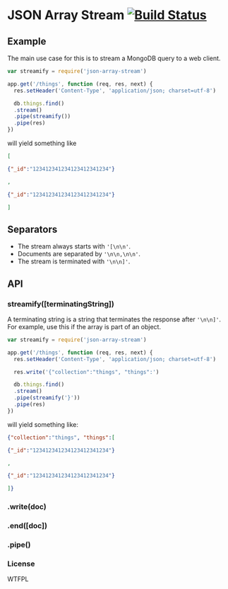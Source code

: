 # JSON Array Stream [![Build Status](https://travis-ci.org/jonathanong/json-array-stream.png)](https://travis-ci.org/jonathanong/json-array-stream)

## Example

The main use case for this is to stream a MongoDB query to a web client.

```js
var streamify = require('json-array-stream')

app.get('/things', function (req, res, next) {
  res.setHeader('Content-Type', 'application/json; charset=utf-8')

  db.things.find()
  .stream()
  .pipe(streamify())
  .pipe(res)
})
```

will yield something like

```json
[

{"_id":"123412341234123412341234"}

,

{"_id":"123412341234123412341234"}

]
```

## Separators

* The stream always starts with `'[\n\n'`.
* Documents are separated by `'\n\n,\n\n'`.
* The stream is terminated with `'\n\n]'`.

## API

### streamify([terminatingString])

A terminating string is a string that terminates the response after `'\n\n]'`.
For example, use this if the array is part of an object.

```js
var streamify = require('json-array-stream')

app.get('/things', function (req, res, next) {
  res.setHeader('Content-Type', 'application/json; charset=utf-8')

  res.write('{"collection":"things", "things":')

  db.things.find()
  .stream()
  .pipe(streamify('}'))
  .pipe(res)
})
```

will yield something like:

```json
{"collection":"things", "things":[

{"_id":"123412341234123412341234"}

,

{"_id":"123412341234123412341234"}

]}
```

### .write(doc)

### .end([doc])

### .pipe()

### License

WTFPL